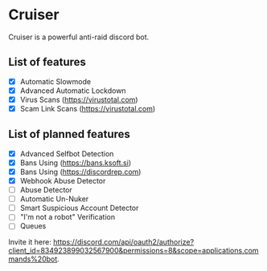 # Cruiser
Cruiser is a powerful anti-raid discord bot.

## List of features

- [x] Automatic Slowmode
- [x] Advanced Automatic Lockdown
- [x] Virus Scans (https://virustotal.com)
- [x] Scam Link Scans (https://virustotal.com)

## List of planned features

- [x] Advanced Selfbot Detection
- [x] Bans Using (https://bans.ksoft.si)
- [x] Bans Using (https://discordrep.com)
- [x] Webhook Abuse Detector
- [ ] Abuse Detector
- [ ] Automatic Un-Nuker
- [ ] Smart Suspicious Account Detector
- [ ] "I'm not a robot" Verification
- [ ] Queues

Invite it here: https://discord.com/api/oauth2/authorize?client_id=834923899032567900&permissions=8&scope=applications.commands%20bot. 
